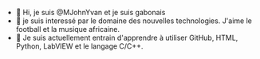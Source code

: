 - 👋 Hi, je suis @MJohnYvan et je suis gabonais
- 👀 je suis interessé par le domaine des nouvelles technologies. J'aime le football et la musique africaine. 
- 🌱 Je suis actuellement entrain d'apprendre à utiliser GitHub, HTML, Python, LabVIEW et le langage C/C++.

<!---
MJohnYvan/MJohnYvan is a ✨ special ✨ repository because its `README.md` (this file) appears on your GitHub profile.
You can click the Preview link to take a look at your changes.
--->
